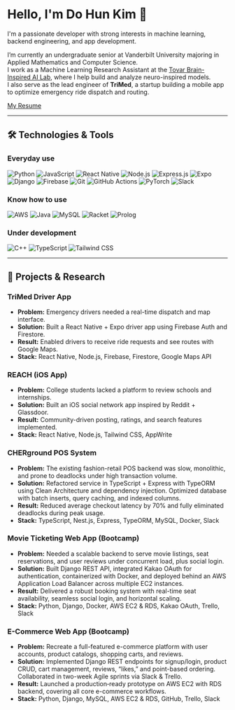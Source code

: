 # Hello, I'm Do Hun Kim 👋

I'm a passionate developer with strong interests in machine learning, backend engineering, and app development.

I’m currently an undergraduate senior at Vanderbilt University majoring in Applied Mathematics and Computer Science.  
I work as a Machine Learning Research Assistant at the [Tovar Brain-Inspired AI Lab](https://tovarlab.org/), where I help build and analyze neuro-inspired models.  
I also serve as the lead engineer of **TriMed**, a startup building a mobile app to optimize emergency ride dispatch and routing.

[My Resume](./Do_Hun_Kim_Resume.pdf)

---

## 🛠️ Technologies & Tools

### Everyday use
![Python](https://img.shields.io/badge/Python-3776AB?style=flat&logo=python&logoColor=white)
![JavaScript](https://img.shields.io/badge/JavaScript-F7DF1E?style=flat&logo=javascript&logoColor=black)
![React Native](https://img.shields.io/badge/React_Native-20232A?style=flat&logo=react&logoColor=61DAFB)
![Node.js](https://img.shields.io/badge/Node.js-339933?style=flat&logo=node.js&logoColor=white)
![Express.js](https://img.shields.io/badge/Express.js-000000?style=flat&logo=express&logoColor=white)
![Expo](https://img.shields.io/badge/Expo-000020?style=flat&logo=expo&logoColor=white)
![Django](https://img.shields.io/badge/Django-092E20?style=flat&logo=django&logoColor=white)
![Firebase](https://img.shields.io/badge/Firebase-FFCA28?style=flat&logo=firebase&logoColor=black)
![Git](https://img.shields.io/badge/Git-F05032?style=flat&logo=git&logoColor=white)
![GitHub Actions](https://img.shields.io/badge/GitHub_Actions-2088FF?style=flat&logo=github-actions&logoColor=white)
![PyTorch](https://img.shields.io/badge/PyTorch-EE4C2C?style=flat&logo=pytorch&logoColor=white)
![Slack](https://img.shields.io/badge/Slack-4A154B?style=flat&logo=slack&logoColor=white)

### Know how to use
![AWS](https://img.shields.io/badge/AWS-232F3E?style=flat&logo=amazon-aws&logoColor=white)
![Java](https://img.shields.io/badge/Java-007396?style=flat&logo=java&logoColor=white)
![MySQL](https://img.shields.io/badge/MySQL-4479A1?style=flat&logo=mysql&logoColor=white)
![Racket](https://img.shields.io/badge/Racket-9F1D20?style=flat&logo=racket&logoColor=white)
![Prolog](https://img.shields.io/badge/Prolog-742F2F?style=flat&logo=swipl&logoColor=white)

### Under development
![C++](https://img.shields.io/badge/C++-00599C?style=flat&logo=c%2B%2B&logoColor=white)
![TypeScript](https://img.shields.io/badge/TypeScript-3178C6?style=flat&logo=typescript&logoColor=white)
![Tailwind CSS](https://img.shields.io/badge/Tailwind_CSS-38B2AC?style=flat&logo=tailwind-css&logoColor=white)


---

## 📌 Projects & Research

### TriMed Driver App
- **Problem:** Emergency drivers needed a real-time dispatch and map interface.
- **Solution:** Built a React Native + Expo driver app using Firebase Auth and Firestore.
- **Result:** Enabled drivers to receive ride requests and see routes with Google Maps.
- **Stack:** React Native, Node.js, Firebase, Firestore, Google Maps API

### REACH (iOS App)
- **Problem:** College students lacked a platform to review schools and internships.
- **Solution:** Built an iOS social network app inspired by Reddit + Glassdoor.
- **Result:** Community-driven posting, ratings, and search features implemented.
- **Stack:** React Native, Node.js, Tailwind CSS, AppWrite

### CHERground POS System  
- **Problem:** The existing fashion-retail POS backend was slow, monolithic, and prone to deadlocks under high transaction volume.  
- **Solution:** Refactored service in TypeScript + Express with TypeORM using Clean Architecture and dependency injection. Optimized database with batch inserts, query caching, and indexed columns.  
- **Result:** Reduced average checkout latency by 70% and fully eliminated deadlocks during peak usage.  
- **Stack:** TypeScript, Nest.js, Express, TypeORM, MySQL, Docker, Slack

### Movie Ticketing Web App (Bootcamp)  
- **Problem:** Needed a scalable backend to serve movie listings, seat reservations, and user reviews under concurrent load, plus social login.  
- **Solution:** Built Django REST API, integrated Kakao OAuth for authentication, containerized with Docker, and deployed behind an AWS Application Load Balancer across multiple EC2 instances.  
- **Result:** Delivered a robust booking system with real-time seat availability, seamless social login, and horizontal scaling.  
- **Stack:** Python, Django, Docker, AWS EC2 & RDS, Kakao OAuth, Trello, Slack

### E-Commerce Web App (Bootcamp)  
- **Problem:** Recreate a full-featured e-commerce platform with user accounts, product catalogs, shopping carts, and reviews.  
- **Solution:** Implemented Django REST endpoints for signup/login, product CRUD, cart management, reviews, “likes,” and point-based ordering. Collaborated in two-week Agile sprints via Slack & Trello.  
- **Result:** Launched a production‐ready prototype on AWS EC2 with RDS backend, covering all core e-commerce workflows.  
- **Stack:** Python, Django, MySQL, AWS EC2 & RDS, GitHub, Trello, Slack

